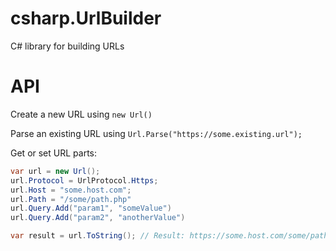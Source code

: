 # csharp.UrlBuilder
C# library for building URLs

# API
Create a new URL using `new Url()`

Parse an existing URL using `Url.Parse("https://some.existing.url");`

Get or set URL parts:
``` csharp
var url = new Url();
url.Protocol = UrlProtocol.Https;
url.Host = "some.host.com";
url.Path = "/some/path.php"
url.Query.Add("param1", "someValue")
url.Query.Add("param2", "anotherValue")

var result = url.ToString(); // Result: https://some.host.com/some/path?param1=someValue&param2=anotherValue
```